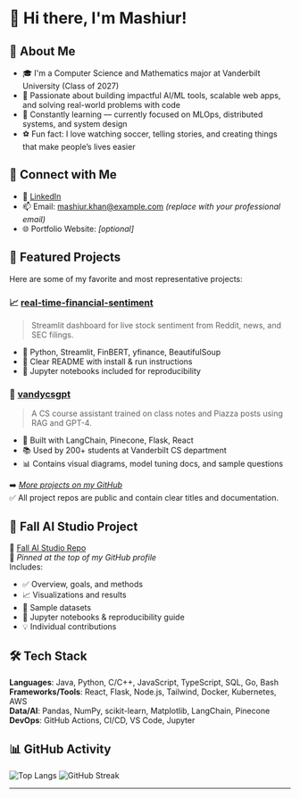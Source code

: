 # 👋 Hi there, I'm Mashiur!

## 🚀 About Me

- 🎓 I'm a Computer Science and Mathematics major at Vanderbilt University (Class of 2027)
- 🤖 Passionate about building impactful AI/ML tools, scalable web apps, and solving real-world problems with code
- 🌱 Constantly learning — currently focused on MLOps, distributed systems, and system design
- ⚽ Fun fact: I love watching soccer, telling stories, and creating things that make people’s lives easier

## 🔗 Connect with Me

- 💼 [LinkedIn](https://www.linkedin.com/in/mashter/)
- 📫 Email: mashiur.khan@example.com *(replace with your professional email)*
- 🌐 Portfolio Website: *[optional]*

## 📌 Featured Projects

Here are some of my favorite and most representative projects:

### 📈 [real-time-financial-sentiment](https://github.com/mashcodes10/real-time-financial-sentiment)
> Streamlit dashboard for live stock sentiment from Reddit, news, and SEC filings.

- 🧰 Python, Streamlit, FinBERT, yfinance, BeautifulSoup
- 📄 Clear README with install & run instructions
- 📑 Jupyter notebooks included for reproducibility

### 💬 [vandycsgpt](https://github.com/mashcodes10/vandycsgpt)
> A CS course assistant trained on class notes and Piazza posts using RAG and GPT-4.

- 🔧 Built with LangChain, Pinecone, Flask, React
- 📚 Used by 200+ students at Vanderbilt CS department
- 📊 Contains visual diagrams, model tuning docs, and sample questions

➡️ *[More projects on my GitHub](https://github.com/mashcodes10?tab=repositories)*  
✅ All project repos are public and contain clear titles and documentation.

## 📂 Fall AI Studio Project

🔗 [Fall AI Studio Repo](https://github.com/mashcodes10/airbnb-price-prediction)  
📌 *Pinned at the top of my GitHub profile*  
Includes:
- ✅ Overview, goals, and methods
- 📈 Visualizations and results
- 🧪 Sample datasets
- 📘 Jupyter notebooks & reproducibility guide
- 💡 Individual contributions

## 🛠️ Tech Stack

**Languages**: Java, Python, C/C++, JavaScript, TypeScript, SQL, Go, Bash  
**Frameworks/Tools**: React, Flask, Node.js, Tailwind, Docker, Kubernetes, AWS  
**Data/AI**: Pandas, NumPy, scikit-learn, Matplotlib, LangChain, Pinecone  
**DevOps**: GitHub Actions, CI/CD, VS Code, Jupyter

## 📊 GitHub Activity

![Top Langs](https://github-readme-stats.vercel.app/api/top-langs/?username=mashcodes10&layout=compact)
![GitHub Streak](https://streak-stats.demolab.com?user=mashcodes10)

---


